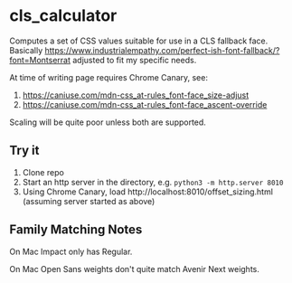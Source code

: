 # cls_calculator
Computes a set of CSS values suitable for use in a CLS fallback face. Basically https://www.industrialempathy.com/perfect-ish-font-fallback/?font=Montserrat adjusted to fit my specific needs.

At time of writing page requires Chrome Canary, see:

1. https://caniuse.com/mdn-css_at-rules_font-face_size-adjust
1. https://caniuse.com/mdn-css_at-rules_font-face_ascent-override

Scaling will be quite poor unless both are supported.

## Try it

1. Clone repo
1. Start an http server in the directory, e.g. `python3 -m http.server 8010`
1. Using Chrome Canary, load http://localhost:8010/offset_sizing.html (assuming server started as above)

## Family Matching Notes

On Mac Impact only has Regular.

On Mac Open Sans weights don't quite match Avenir Next weights.
